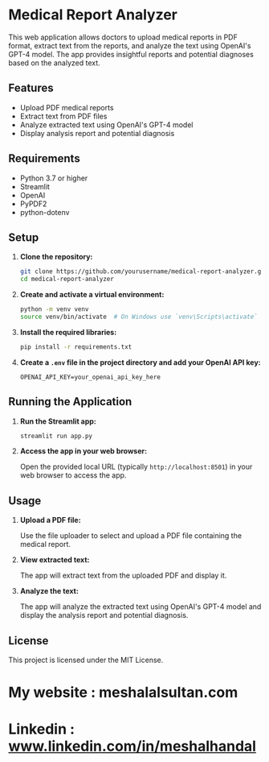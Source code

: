 # Medical Report Analyzer

This web application allows doctors to upload medical reports in PDF format, extract text from the reports, and analyze the text using OpenAI's GPT-4 model. The app provides insightful reports and potential diagnoses based on the analyzed text.

## Features

- Upload PDF medical reports
- Extract text from PDF files
- Analyze extracted text using OpenAI's GPT-4 model
- Display analysis report and potential diagnosis

## Requirements

- Python 3.7 or higher
- Streamlit
- OpenAI
- PyPDF2
- python-dotenv

## Setup

1. **Clone the repository:**

    ```sh
    git clone https://github.com/yourusername/medical-report-analyzer.git
    cd medical-report-analyzer
    ```

2. **Create and activate a virtual environment:**

    ```sh
    python -m venv venv
    source venv/bin/activate  # On Windows use `venv\Scripts\activate`
    ```

3. **Install the required libraries:**

    ```sh
    pip install -r requirements.txt
    ```

4. **Create a `.env` file in the project directory and add your OpenAI API key:**

    ```env
    OPENAI_API_KEY=your_openai_api_key_here
    ```

## Running the Application

1. **Run the Streamlit app:**

    ```sh
    streamlit run app.py
    ```

2. **Access the app in your web browser:**

    Open the provided local URL (typically `http://localhost:8501`) in your web browser to access the app.

## Usage

1. **Upload a PDF file:**

    Use the file uploader to select and upload a PDF file containing the medical report.

2. **View extracted text:**

    The app will extract text from the uploaded PDF and display it.

3. **Analyze the text:**

    The app will analyze the extracted text using OpenAI's GPT-4 model and display the analysis report and potential diagnosis.

## License

This project is licensed under the MIT License.

# My website : meshalalsultan.com
# Linkedin : www.linkedin.com/in/meshalhandal